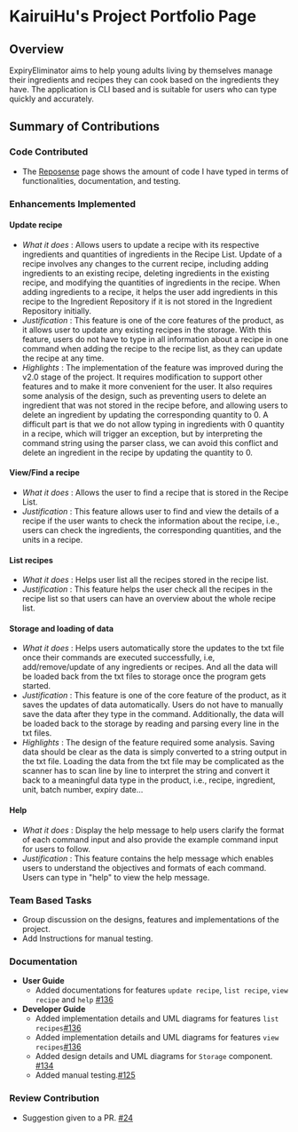 # KairuiHu's Project Portfolio Page

## Overview
ExpiryEliminator aims to help young adults living by themselves manage their ingredients and recipes they can cook 
based on the ingredients they have.
The application is CLI based and is suitable for users who can type quickly and accurately.

## Summary of Contributions

### Code Contributed

- The [Reposense](https://nus-cs2113-ay2122s1.github.io/tp-dashboard/?search=&sort=groupTitle&sortWithin=title&timeframe=commit&mergegroup=&groupSelect=groupByRepos&breakdown=true&checkedFileTypes=docs~functional-code~test-code~other&since=2021-09-25&tabOpen=true&tabAuthor=vincentlauhl&tabRepo=AY2122S1-CS2113-T16-3%2Ftp%5Bmaster%5D&authorshipIsMergeGroup=false&authorshipFileTypes=docs~functional-code~test-code~other&authorshipIsBinaryFileTypeChecked=false&tabType=authorship)
  page shows the amount of code I have typed in terms of functionalities, documentation, and testing.

### Enhancements Implemented

#### Update recipe
- *What it does* : Allows users to update a recipe with its respective ingredients and quantities of ingredients 
   in the Recipe List. Update of a recipe involves any changes to the current recipe, including adding ingredients to 
   an existing recipe, deleting ingredients in the existing recipe, and modifying the quantities of ingredients in the 
   recipe. When adding ingredients to a recipe, it helps the user add ingredients in this recipe to the
   Ingredient Repository if it is not stored in the Ingredient Repository initially.
- *Justification* : This feature is one of the core features of the product, as it allows user to update any existing 
   recipes in the storage. With this feature, users do not have to type in all information about a 
   recipe in one command when adding the recipe to the recipe list, as they can update the recipe at any time.
- *Highlights* : The implementation of the feature was improved during the v2.0 stage of the project. It requires 
   modification to support other features and to make it more convenient for the user. It also requires some analysis 
   of the design, such as preventing users to delete an ingredient that was not stored in the recipe before, and 
   allowing users to delete an ingredient by updating the corresponding quantity to 0. A difficult part is that we do
   not allow typing in ingredients with 0 quantity in a recipe, which will trigger an exception, but by interpreting 
   the command string using the parser class, we can avoid this conflict and delete an ingredient in the recipe by 
   updating the quantity to 0.


#### View/Find a recipe
- *What it does* : Allows the user to find a recipe that is stored in the Recipe List.
- *Justification* : This feature allows user to find and view the details of a recipe if the user wants to check the 
   information about the recipe, i.e., users can check the ingredients, the corresponding quantities, and the units 
   in a recipe.


#### List recipes
- *What it does* : Helps user list all the recipes stored in the recipe list.
- *Justification* : This feature helps the user check all the recipes in the recipe list so that users can have an 
   overview about the whole recipe list.


#### Storage and loading of data
- *What it does* : Helps users automatically store the updates to the txt file once their commands are executed 
   successfully, i.e, add/remove/update of any ingredients or recipes. And all the data will be loaded back from the 
   txt files to storage once the program gets started.
- *Justification* : This feature is one of the core feature of the product, as it saves the updates of data 
   automatically. Users do not have to manually save the data after they type in the command. Additionally, the data 
   will be loaded back to the storage by reading and parsing every line in the txt files.
- *Highlights* : The design of the feature required some analysis. Saving data should be clear as the data is simply
   converted to a string output in the txt file. Loading the data from the txt file may be complicated as the scanner
   has to scan line by line to interpret the string and convert it back to a meaningful data type in the product,
   i.e., recipe, ingredient, unit, batch number, expiry date...

#### Help
- *What it does* : Display the help message to help users clarify the format of each command input and also provide
   the example command input for users to follow.
- *Justification* : This feature contains the help message which enables users to understand the objectives and formats
   of each command. Users can type in "help" to view the help message.

### Team Based Tasks
- Group discussion on the designs, features and implementations of the project.
- Add Instructions for manual testing.

### Documentation
- **User Guide**
    - Added documentations for features `update recipe`, `list recipe`, `view recipe` and `help` [#136](https://github.com/AY2122S1-CS2113-T16-3/tp/pull/136)
- **Developer Guide**
    - Added implementation details and UML diagrams for features `list recipes`[#136](https://github.com/AY2122S1-CS2113-T16-3/tp/pull/136)
    - Added implementation details and UML diagrams for features `view recipes`[#136](https://github.com/AY2122S1-CS2113-T16-3/tp/pull/136)
    - Added design details and UML diagrams for `Storage` component. [#134](https://github.com/AY2122S1-CS2113-T16-3/tp/pull/134)
    - Added manual testing.[#125](https://github.com/AY2122S1-CS2113-T16-3/tp/pull/125)

### Review Contribution
- Suggestion given to a PR. [#24](https://github.com/AY2122S1-CS2113-T16-3/tp/pull/24)
